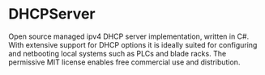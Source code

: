 # DHCPServer

Open source managed ipv4 DHCP server implementation, written in C#. With extensive support for DHCP options it is ideally suited for configuring and netbooting local systems such as PLCs and blade racks. The permissive MIT license enables free commercial use and distribution.
